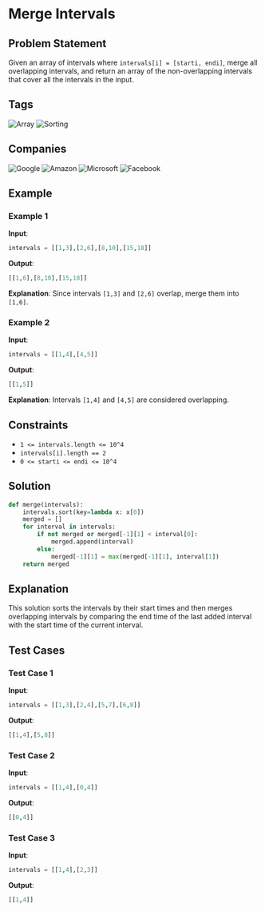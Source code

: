 # Merge Intervals

## Problem Statement
Given an array of intervals where `intervals[i] = [starti, endi]`, merge all overlapping intervals, and return an array of the non-overlapping intervals that cover all the intervals in the input.

## Tags
![Array](https://img.shields.io/badge/-Array-blue) ![Sorting](https://img.shields.io/badge/-Sorting-green)

## Companies
![Google](https://img.shields.io/badge/-Google-red) ![Amazon](https://img.shields.io/badge/-Amazon-orange) ![Microsoft](https://img.shields.io/badge/-Microsoft-blue) ![Facebook](https://img.shields.io/badge/-Facebook-darkblue)


## Example
### Example 1
**Input**: 
```python
intervals = [[1,3],[2,6],[8,10],[15,18]]
```
**Output**: 
```python
[[1,6],[8,10],[15,18]]
```
**Explanation**: 
Since intervals `[1,3]` and `[2,6]` overlap, merge them into `[1,6]`.

### Example 2
**Input**: 
```python
intervals = [[1,4],[4,5]]
```
**Output**: 
```python
[[1,5]]
```
**Explanation**: 
Intervals `[1,4]` and `[4,5]` are considered overlapping.

## Constraints
- `1 <= intervals.length <= 10^4`
- `intervals[i].length == 2`
- `0 <= starti <= endi <= 10^4`

## Solution
```python
def merge(intervals):
    intervals.sort(key=lambda x: x[0])
    merged = []
    for interval in intervals:
        if not merged or merged[-1][1] < interval[0]:
            merged.append(interval)
        else:
            merged[-1][1] = max(merged[-1][1], interval[1])
    return merged
```

## Explanation
This solution sorts the intervals by their start times and then merges overlapping intervals by comparing the end time of the last added interval with the start time of the current interval.

## Test Cases
### Test Case 1
**Input**: 
```python
intervals = [[1,3],[2,4],[5,7],[6,8]]
```
**Output**: 
```python
[[1,4],[5,8]]
```

### Test Case 2
**Input**: 
```python
intervals = [[1,4],[0,4]]
```
**Output**: 
```python
[[0,4]]
```

### Test Case 3
**Input**: 
```python
intervals = [[1,4],[2,3]]
```
**Output**: 
```python
[[1,4]]
```
